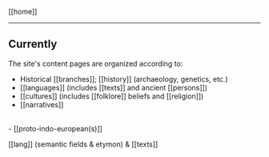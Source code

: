 [[home]]

---


## Currently
The site's content pages are organized according to:
- Historical [[branches]]; [[history]] (archaeology, genetics, etc.) 
- [[languages]] (includes [[texts]] and ancient [[persons]])
- [[cultures]] (includes [[folklore]] beliefs and [[religion]])
- [[narratives]]
<br>
- [[proto-indo-european(s)]]

[[lang]] (semantic fields & etymon) & [[texts]]